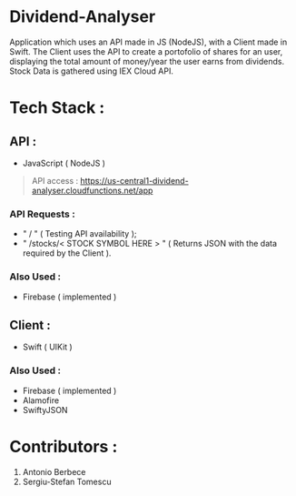 # Dividend-Analyser
Application which uses an API made in JS (NodeJS), with a Client made in Swift. The Client uses the API to create a portofolio of shares for an user, displaying the total amount of money/year the user earns from dividends. Stock Data is gathered using IEX Cloud API.

# Tech Stack :

## API :
   * JavaScript ( NodeJS )
   > API access : https://us-central1-dividend-analyser.cloudfunctions.net/app
   
   ### API Requests :
   + " / " ( Testing API availability );
   + " /stocks/< STOCK SYMBOL HERE > " ( Returns JSON with the data required by the Client ).

   ### Also Used :
   * Firebase ( implemented )

## Client :
   * Swift ( UIKit )
   
   ### Also Used :
   * Firebase ( implemented )
   * Alamofire
   * SwiftyJSON 
   
# Contributors :
   1. Antonio Berbece
   2. Sergiu-Stefan Tomescu
